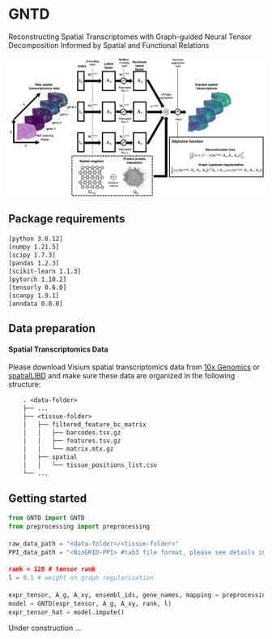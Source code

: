 # GNTD
Reconstructing Spatial Transcriptomes with Graph-guided Neural Tensor Decomposition Informed by Spatial and Functional Relations

![](https://github.com/kuanglab/GNTD/blob/main/GNTD_Workflow.png)

Package requirements
--------------------------------------------------------------------
```
[python 3.8.12]
[numpy 1.21.5]
[scipy 1.7.3]
[pandas 1.2.3]
[scikit-learn 1.1.3]
[pytorch 1.10.2]
[tensorly 0.6.0]
[scanpy 1.9.1]
[anndata 0.8.0]
```

Data preparation
--------------------------------------------------------------------------------

#### Spatial Transcriptomics Data
Please download Visium spatial transcriptomics data from [10x Genomics](https://support.10xgenomics.com/spatial-gene-expression/datasets/) or [spatialLIBD](http://research.libd.org/spatialLIBD/) and make sure these data are organized in the following structure:

        . <data-folder>
        ├── ...
        ├── <tissue-folder>
        │   ├── filtered_feature_bc_matrix
        │   │   ├── barcodes.tsv.gz
        │   │   ├── features.tsv.gz
        │   │   └── matrix.mtx.gz
        │   ├── spatial
        │   │   └── tissue_positions_list.csv
        └── ...
        
Getting started
--------------------------------------------------------------------------------
```python
from GNTD import GNTD
from preprocessing import preprocessing

raw_data_path = "<data-folder>/<tissue-folder>"
PPI_data_path = "<BioGRID-PPI> #tab3 file format, please see details in the link: https://wiki.thebiogrid.org/doku.php/biogrid_tab_version_3.0

rank = 128 # tensor rank
l = 0.1 # weight on graph regularization

expr_tensor, A_g, A_xy, ensembl_ids, gene_names, mapping = preprocessing(raw_data_path, PPI_data_path)
model = GNTD(expr_tensor, A_g, A_xy, rank, l)
expr_tensor_hat = model.impute()
```

Under construction ...

